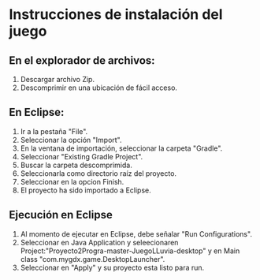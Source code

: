 # Instrucciones de instalación del juego

## En el explorador de archivos:
1. Descargar archivo Zip.
2. Descomprimir en una ubicación de fácil acceso.

## En Eclipse:
1. Ir a la pestaña "File".
2. Seleccionar la opción "Import".
3. En la ventana de importación, seleccionar la carpeta "Gradle".
4. Seleccionar "Existing Gradle Project".
5. Buscar la carpeta descomprimida.
6. Seleccionarla como directorio raíz del proyecto.
7. Seleccionar en la opcion Finish.
8. El proyecto ha sido importado a Eclipse.

## Ejecución en Eclipse
1. Al momento de ejecutar en Eclipse, debe señalar "Run Configurations".
2. Seleccionar en Java Application  y seleecionaren Project:"Proyecto2Progra-master-JuegoLLuvia-desktop" y en Main class "com.mygdx.game.DesktopLauncher".
3. Seleccionar en "Apply" y su proyecto esta listo para run.
